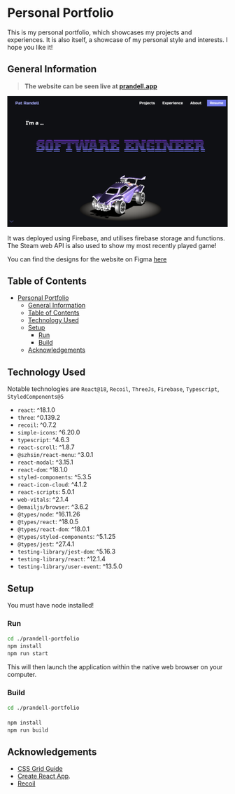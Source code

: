 # Personal Portfolio

This is my personal portfolio, which showcases my projects and experiences. It is also itself, a showcase of my personal style and interests. I hope you like it!

## General Information

> <b>The website can be seen live at [prandell.app](https://prandell.app/)</b>

![alt-text](https://github.com/prandell/prandell-portfolio/blob/main/resources/screen-shot.png)

It was deployed using Firebase, and utilises firebase storage and functions. The Steam web API is also used to show my most recently played game!

You can find the designs for the website on Figma [here](https://www.figma.com/file/QtvZ9zthdgHsrgV7segTIA/Prandell-Portfolio?node-id=0%3A1)

## Table of Contents

- [Personal Portfolio](#Personal-Portfolio)
  - [General Information](#general-information)
  - [Table of Contents](#table-of-contents)
  - [Technology Used](#technology-used)
  - [Setup](#setup)
    - [Run](#run)
    - [Build](#build)
  - [Acknowledgements](#acknowledgements)

## Technology Used

Notable technologies are `React@18`, `Recoil`, `ThreeJs`, `Firebase`, `Typescript`, `StyledComponents@5`

- `react`: ^18.1.0
- `three`: ^0.139.2
- `recoil`: ^0.7.2
- `simple-icons`: ^6.20.0
- `typescript`: ^4.6.3
- `react-scroll`: ^1.8.7
- `@szhsin/react-menu`: ^3.0.1
- `react-modal`: ^3.15.1
- `react-dom`: ^18.1.0
- `styled-components`: ^5.3.5
- `react-icon-cloud`: ^4.1.2
- `react-scripts`: 5.0.1
- `web-vitals`: ^2.1.4
- `@emailjs/browser`: ^3.6.2
- `@types/node`: ^16.11.26
- `@types/react`: ^18.0.5
- `@types/react-dom`: ^18.0.1
- `@types/styled-components`: ^5.1.25
- `@types/jest`: ^27.4.1
- `testing-library/jest-dom`: ^5.16.3
- `testing-library/react`: ^12.1.4
- `testing-library/user-event`: ^13.5.0

## Setup

You must have node installed!

### Run

```bash
cd ./prandell-portfolio
npm install
npm run start
```

This will then launch the application within the native web browser on your computer.

### Build

```bash
cd ./prandell-portfolio

npm install
npm run build
```

## Acknowledgements

- [CSS Grid Guide](https://css-tricks.com/snippets/css/complete-guide-grid/)
- [Create React App](https://github.com/facebook/create-react-app).
- [Recoil](https://recoiljs.org/)
